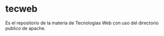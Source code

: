 # tecweb
Es el repositorio de la materia de Tecnologias Web con uso del directorio publico de apache.
